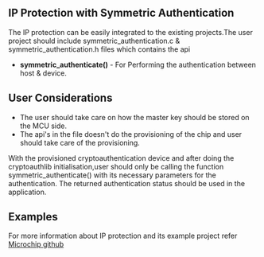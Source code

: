 IP Protection with Symmetric Authentication
------------------------
The IP protection can be easily integrated to the existing projects.The user project should include symmetric_authentication.c & symmetric_authentication.h files which contains the api
- **symmetric_authenticate()** - For Performing the authentication between host & device.

User Considerations
-----------
- The user should take care on how the master key should be stored on the MCU side.
- The api's in the file doesn't do the provisioning of the chip and user should take care of the provisioning.

With the provisioned cryptoauthentication device and after doing the cryptoauthlib initialisation,user should only be calling the function symmetric_authenticate() with its necessary parameters for the authentication. The returned authentication status should be used in the application.

Examples
-----------
For more information about IP protection and its example project refer [Microchip github](https://github.com/MicrochipTech)
